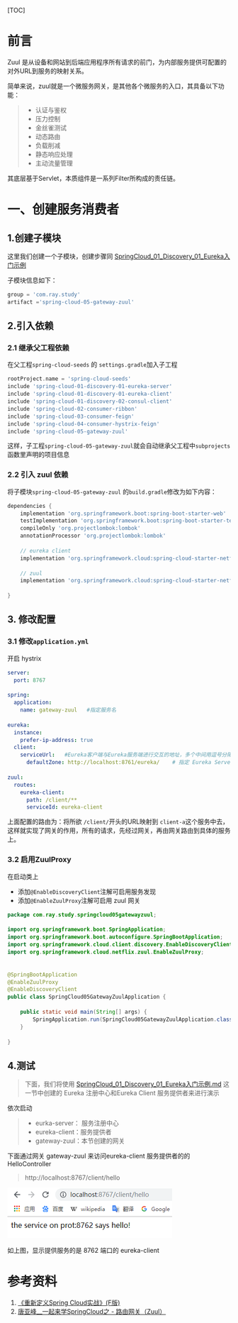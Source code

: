 [TOC]





# 前言

Zuul 是从设备和网站到后端应用程序所有请求的前门，为内部服务提供可配置的对外URL到服务的映射关系。

简单来说，zuul就是一个微服务网关，是其他各个微服务的入口，其具备以下功能：

> - 认证与鉴权
> - 压力控制
> - 金丝雀测试
> - 动态路由
> - 负载削减
> - 静态响应处理
> - 主动流量管理

其底层基于Servlet，本质组件是一系列Filter所构成的责任链。



# 一、创建服务消费者

## 1.创建子模块

这里我们创建一个子模块，创建步骤同 [SpringCloud_01_Discovery_01_Eureka入门示例](./SpringCloud_01_Discovery_01_Eureka入门示例.md)

子模块信息如下：

```groovy
group = 'com.ray.study'
artifact ='spring-cloud-05-gateway-zuul'
```



## 2.引入依赖

### 2.1 继承父工程依赖

在父工程`spring-cloud-seeds` 的 `settings.gradle`加入子工程

```groovy
rootProject.name = 'spring-cloud-seeds'
include 'spring-cloud-01-discovery-01-eureka-server'
include 'spring-cloud-01-discovery-01-eureka-client'
include 'spring-cloud-01-discovery-02-consul-client'
include 'spring-cloud-02-consumer-ribbon'
include 'spring-cloud-03-consumer-feign'
include 'spring-cloud-04-consumer-hystrix-feign'
include 'spring-cloud-05-gateway-zuul'
```



这样，子工程`spring-cloud-05-gateway-zuul`就会自动继承父工程中`subprojects` 函数里声明的项目信息





### 2.2 引入 zuul 依赖



将子模块`spring-cloud-05-gateway-zuul` 的`build.gradle`修改为如下内容：

```groovy
dependencies {
    implementation 'org.springframework.boot:spring-boot-starter-web'
    testImplementation 'org.springframework.boot:spring-boot-starter-test'
    compileOnly 'org.projectlombok:lombok'
    annotationProcessor 'org.projectlombok:lombok'

    // eureka client
    implementation 'org.springframework.cloud:spring-cloud-starter-netflix-eureka-client'

    // zuul
    implementation 'org.springframework.cloud:spring-cloud-starter-netflix-zuul'

}

```





## 3. 修改配置



### 3.1 修改`application.yml`

开启 hystrix

```yml
server:
  port: 8767

spring:
  application:
    name: gateway-zuul   #指定服务名

eureka:
  instance:
    prefer-ip-address: true
  client:
    serviceUrl:   #Eureka客户端与Eureka服务端进行交互的地址，多个中间用逗号分隔
      defaultZone: http://localhost:8761/eureka/    # 指定 Eureka Server 地址

zuul:
  routes:
    eureka-client:
      path: /client/**
      serviceId: eureka-client


```



上面配置的路由为：将所欲 `/client/`开头的URL映射到 `client-a`这个服务中去，这样就实现了网关的作用，所有的请求，先经过网关，再由网关路由到具体的服务上。



### 3.2 启用ZuulProxy

在启动类上

- 添加`@EnableDiscoveryClient`注解可启用服务发现
- 添加`@EnableZuulProxy`注解可启用 zuul 网关

```java
package com.ray.study.springcloud05gatewayzuul;

import org.springframework.boot.SpringApplication;
import org.springframework.boot.autoconfigure.SpringBootApplication;
import org.springframework.cloud.client.discovery.EnableDiscoveryClient;
import org.springframework.cloud.netflix.zuul.EnableZuulProxy;


@SpringBootApplication
@EnableZuulProxy
@EnableDiscoveryClient
public class SpringCloud05GatewayZuulApplication {

	public static void main(String[] args) {
		SpringApplication.run(SpringCloud05GatewayZuulApplication.class, args);
	}

}

```







## 4.测试

> 下面，我们将使用  [SpringCloud_01_Discovery_01_Eureka入门示例.md](./SpringCloud_01_Discovery_01_Eureka入门示例.md)  这一节中创建的 Eureka 注册中心和Eureka Client 服务提供者来进行演示



依次启动  

> - eurka-server： 服务注册中心
> - eureka-client：服务提供者
> - gateway-zuul：本节创建的网关



下面通过网关 gateway-zuul 来访问eureka-client 服务提供者的的 HelloController

> http://localhost:8767/client/hello



![1559046776203](./images/1559046776203.png)

如上图，显示提供服务的是 8762 端口的 eureka-client





# 参考资料

1. [《重新定义Spring Cloud实战》(F版)](https://item.jd.com/12447280.html)
2. [唐亚峰__一起来学SpringCloud之 - 路由网关（Zuul）](https://blog.battcn.com/2017/08/14/springcloud/dalston/spring-cloud-zuul/)

